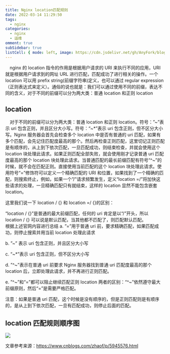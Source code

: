 ```yaml
---
title: Nginx location匹配规则
date: 2022-03-14 11:29:50
tags:
  - nginx
categories:
  - nginx
  - 运维
omment: true
subSidebar: true
listCell: { mode: left, image: https://cdn.jsdelivr.net/gh/AnyFork/blog-images/markdown/202207201031629.jpg }
---
```


&emsp;nginx 的 location 指令的作用是根据用户请求的 URI 来执行不同的应用，URI 就是根据用户请求到的网址 URL 进行匹配，匹配成功了进行相关的操作。一个 location 可以用 prefix string(前缀字符串)定义，也可以通过 regular expression（正则表达式来定义）。通俗的说也就是：我们可以通过使用不同的前缀，表达不同的含义，对于不同的前缀可以分为两大类：普通 location 和正则 location

<!-- more -->

<Boxx/>

## location

&emsp;对于不同的前缀可以分为两大类：普通 location 和正则 location。符号：”~”表示 uri 包含正则，并且区分大小写。符号：“~\*”表示 uri 包含正则，但不区分大小写。Nginx 服务器会首先会检查多个 location 中是否有普通的 uri 匹配，如果有多个匹配，会先记住匹配度最高的那个。然后再检查正则匹配，这里切记正则匹配是有顺序的，从上到下依次匹配，一旦匹配成功，则结束检查，并就会使用这个 location 块处理此请求。如果正则匹配全部失败，就会使用刚才记录普通 uri 匹配度最高的那个 location 块处理此请求。当普通匹配的最长前缀匹配有符号“^~”的时候，就不会在匹配正则。直接使用当前匹配的这个 location 块处理此请求。使用符号“=”修饰符可以定义一个精确匹配的 URI 和位置，如果找到了一个精确的匹配，则搜索终止，例如，如果一个”/”请求频繁发生，定义“location =/”将加快这些请求的处理，一旦精确匹配只有就结束，这样的 location 显然不能包含嵌套 location。

这里我们说一下 location / {} 和 location =/ {}的区别：

“location / {}”是普通的最大前缀匹配，任何的 uri 肯定是以“/”开头，所以 location / {} 可以说是默认匹配，当其他都不匹配了，则匹配默认匹配。  
根据上述官网内容进行总结
a. ”=”用于普通 uri 前，要求精确匹配，如果匹配成功，则停止搜索并用当前 location 处理此请求

b. ”~” 表示 uri 包含正则，并且区分大小写

c. “~\*”表示 uri 包含正则，但不区分大小写

d. ”^~”表示在普通 uri 前要求 Nginx 服务器找到普通 uri 匹配度最高的那个 location 后，立即处理此请求，并不再进行正则匹配。

e. ”^~”和“=”都可以阻止继续匹配正则 location 两者的区别：“^~”依然遵守最大前缀原则，然后“=”是需要严格匹配。

注意：如果是普通 uri 匹配，这个时候是没有顺序的，但是正则匹配则是有顺序的，是从上到下依次匹配，一旦有匹配成功，则停止后面的匹配。

## location 匹配规则顺序图

![](https://cdn.jsdelivr.net/gh/AnyFork/blog-images/markdown/202203141144181.png)

文章参考来源：<https://www.cnblogs.com/zhaof/p/5945576.html>

<Reward/>
